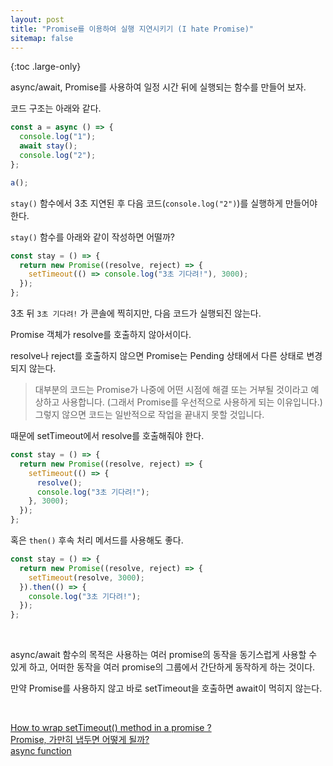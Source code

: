 ```yaml
---
layout: post
title: "Promise를 이용하여 실행 지연시키기 (I hate Promise)"
sitemap: false
---
```


{:toc .large-only}

async/await, Promise를 사용하여 일정 시간 뒤에 실행되는 함수를 만들어 보자.

코드 구조는 아래와 같다.

```js
const a = async () => {
  console.log("1");
  await stay();
  console.log("2");
};

a();
```

`stay()` 함수에서 3초 지연된 후 다음 코드(`console.log("2")`)를 실행하게 만들어야 한다.

`stay()` 함수를 아래와 같이 작성하면 어떨까?

```js
const stay = () => {
  return new Promise((resolve, reject) => {
    setTimeout(() => console.log("3초 기다려!"), 3000);
  });
};
```

3초 뒤 `3초 기다려!` 가 콘솔에 찍히지만, 다음 코드가 실행되진 않는다.

Promise 객체가 resolve를 호출하지 않아서이다.

resolve나 reject를 호출하지 않으면 Promise는 Pending 상태에서 다른 상태로 변경되지 않는다.

> 대부분의 코드는 Promise가 나중에 어떤 시점에 해결 또는 거부될 것이라고 예상하고 사용합니다. (그래서 Promise를 우선적으로 사용하게 되는 이유입니다.) 그렇지 않으면 코드는 일반적으로 작업을 끝내지 못할 것입니다.

때문에 setTimeout에서 resolve를 호출해줘야 한다.

```js
const stay = () => {
  return new Promise((resolve, reject) => {
    setTimeout(() => {
      resolve();
      console.log("3초 기다려!");
    }, 3000);
  });
};
```

혹은 `then()` 후속 처리 메서드를 사용해도 좋다.

```js
const stay = () => {
  return new Promise((resolve, reject) => {
    setTimeout(resolve, 3000);
  }).then(() => {
    console.log("3초 기다려!");
  });
};
```

<br/>

async/await 함수의 목적은 사용하는 여러 promise의 동작을 동기스럽게 사용할 수 있게 하고, 어떠한 동작을 여러 promise의 그룹에서 간단하게 동작하게 하는 것이다.

만약 Promise를 사용하지 않고 바로 setTimeout을 호출하면 await이 먹히지 않는다.

<br/>

[How to wrap setTimeout() method in a promise ?](https://www.geeksforgeeks.org/how-to-wrap-settimeout-method-in-a-promise/)<br/>
[Promise, 가만히 냅두면 어떻게 될까?](https://imch.dev/posts/what-happens-if-do-nothing-with-promise/)<br/>
[async function](https://developer.mozilla.org/ko/docs/Web/JavaScript/Reference/Statements/async_function)

